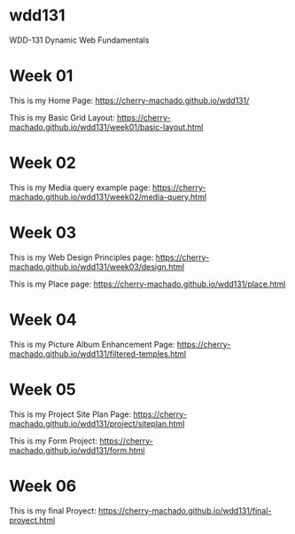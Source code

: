 # wdd131
WDD-131 Dynamic Web Fundamentals

# Week 01

This is my Home Page: https://cherry-machado.github.io/wdd131/

This is my Basic Grid Layout: https://cherry-machado.github.io/wdd131/week01/basic-layout.html

# Week 02

This is my Media query example page: https://cherry-machado.github.io/wdd131/week02/media-query.html

# Week 03

This is my Web Design Principles page: https://cherry-machado.github.io/wdd131/week03/design.html

This is my Place page: https://cherry-machado.github.io/wdd131/place.html

# Week 04

This is my Picture Album Enhancement Page: https://cherry-machado.github.io/wdd131/filtered-temples.html

# Week 05

This is my Project Site Plan Page: https://cherry-machado.github.io/wdd131/project/siteplan.html

This is my Form Project: https://cherry-machado.github.io/wdd131/form.html

# Week 06

This is my final Proyect: https://cherry-machado.github.io/wdd131/final-proyect.html
